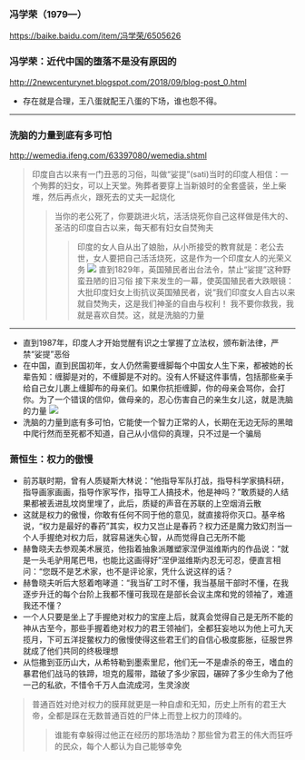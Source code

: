 ### 冯学荣（1979—）
https://baike.baidu.com/item/冯学荣/6505626
### 冯学荣：近代中国的堕落不是没有原因的
http://2newcenturynet.blogspot.com/2018/09/blog-post_0.html
- 存在就是合理，王八蛋就配王八蛋的下场，谁也怨不得。
---
### 洗脑的力量到底有多可怕
http://wemedia.ifeng.com/63397080/wemedia.shtml
>印度自古以来有一门丑恶的习俗，叫做“娑提”(sati)当时的印度人相信：一个殉葬的妇女，可以上天堂。殉葬者要穿上当新娘时的全套盛装，坐上柴堆，然后再点火，跟死去的丈夫一起烧化
>>当你的老公死了，你要跳进火坑，活活烧死你自己这样做是伟大的、圣洁的印度自古以来，每天都有妇女自焚殉夫
>>>印度的女人自从出了娘胎，从小所接受的教育就是：老公去世，女人要把自己活活烧死，这是作为一个印度女人的光荣义务
![](http://d.ifengimg.com/w600/p0.ifengimg.com/pmop/2018/0604/A5AAB27EDC5C54A9571BF01F0C31FF3849368B630_size137_w1080_h671.jpeg)
>直到1829年，英国殖民者出台法令，禁止“娑提”这种野蛮丑陋的旧习俗
>>接下来发生的一幕，使英国殖民者大跌眼镜：大批印度妇女上街抗议英国殖民者，说“我们印度女人自古以来就自焚殉夫，这是我们神圣的自由与权利！
>>>我不要你救我，我就是喜欢自焚。这，就是洗脑的力量
---
- 直到1987年，印度人才开始觉醒有识之士掌握了立法权，颁布新法律，严禁“娑提”恶俗
- 在中国，直到民国初年，女人仍然需要缠脚每个中国女人生下来，都被她的长辈告知：缠脚是对的，不缠脚是不对的。没有人怀疑这件事情，包括那些亲手给自己女儿裹上缠脚布的母亲们。如果你抗拒缠脚，你的母亲会骂你，会打你。为了一个错误的信仰，做母亲的，忍心伤害自己的亲生女儿这，就是洗脑的力量
![](http://p0.ifengimg.com/pmop/2018/0604/AEE81786F4E670C2F4D551A070141D1E33188BB9D_size49_w550_h458.jpeg)
- 洗脑的力量到底有多可怕，它能使一个智力正常的人，长期在无边无际的黑暗中爬行然而至死都不知道，自己从小信仰的真理，只不过是一个骗局
### 萧恒生：权力的傲慢
- 前苏联时期，曾有人质疑斯大林说：“他指导军队打战，指导科学家搞科研，指导画家画画，指导作家写作，指导工人搞技术，他是神吗？”敢质疑的人结果都被丢进乱坟岗里埋了，此后，质疑的声音在苏联的上空烟消云散
- 这就是权力的傲慢，你敢有任何不同于他的意见，就直接将你灭口。基辛格说，“权力是最好的春药”其实，权力又岂止是春药？权力还是魔力致幻剂当一个人手握绝对权力后，就容易迷失心智，从而觉得自己无所不能
- 赫鲁晓夫去参观美术展览，他指着抽象派雕塑家涅伊滋维斯内的作品说：“就是一头毛驴用尾巴甩，也能比这画得好”涅伊滋维斯内忍无可忍，便直言相问：“您既不是艺术家，也不是评论家，凭什么说这样的话？
- 赫鲁晓夫听后大怒着咆哮道：“我当矿工时不懂，我当基层干部时不懂，在我逐步升迁的每个台阶上我都不懂可我现在是部长会议主席和党的领袖了，难道我还不懂？
- 一个人只要是坐上了手握绝对权力的宝座上后，就真会觉得自己是无所不能的神从古至今，那些手握着绝对权力的君王领袖们，全都狂妄地以为他上可九天揽月，下可五洋捉鳖权力的傲慢使得这些君王们的自信心极度膨胀，征服世界就成了他们共同的终极理想
- 从恺撒到亚历山大，从希特勒到墨索里尼，他们无一不是虐杀的帝王，嗜血的暴君他们战马的铁蹄，坦克的履带，踏破了多少家园，碾碎了多少生命为了他一己的私欲，不惜令千万人血流成河，生灵涂炭
>普通百姓对绝对权力的膜拜就更是一种自虐和无知，历史上所有的君王大帝，全都是踩在无数普通百姓的尸体上而登上权力的顶峰的。
>>谁能有幸躲得过他正在经历的那场浩劫？那些曾为君王的伟大而狂呼的民众，每个人都认为自己能够幸免